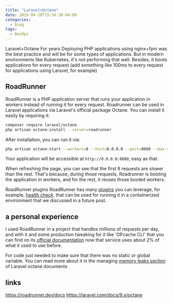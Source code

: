 ```yaml
---
title: "Laravel+Octane"
date: 2019-04-18T15:34:30-04:00
categories:
  - blog
tags:
  - DevOps
---
```

Laravel+Octane
For years Deploying PHP applications using nginx+fpm was the best practice and will be for some types of applications. But in modern environments like Kubernetes, it's not performing that well. Besides, it boots applications for every request (add something like 100ms to every request for applications using Laravel, for example)

## RoadRunner

RoadRunner is a PHP application server that runs your application in workers instead of running it for every request.
Roadrunner can be used in Laravel applications via Laravel's official package Octane. You can install it easily by requiring it:

```bash
composer require laravel/octane
php artisan octane:install --server=roadrunner
```

After installation, you can run it via:

```bash
php artisan octane:start --workers=8 --host=0.0.0.0 --port=8080 --max-requests=5000
```

Your application will be accessible at `http://0.0.0.0:8080`, easy as that.

When refreshing the page, you can see that the first 8 requests are slower than the rest. That's because, during those requests, Roadrunner is booting the application in workers, and for the rest, it reuses those booted workers.

RoadRunner plugins
RoadRunner has many [plugins](https://roadrunner.dev/docs/plugins-intro/2.x/en) you can leverage, for example, [health check](https://roadrunner.dev/docs/plugins-status/2.x/en). that can be used for running it in a containerized environment that we discussed in a future post.

## a personal experience

I used RoadRunner in a project that handles millions of requests per day, and with it and some production tweaking for it like 'OPcache CLI'  that you can find on its [official documentation](https://roadrunner.dev/docs/app-server-production/2.x/en) now that service uses about 2% of what it used to use before.

For code just needed to make sure that there was no static or global variable. You can read more about it in the managing [memory leaks section](https://laravel.com/docs/9.x/octane#managing-memory-leaks) of Laravel octane documents

## links

<https://roadrunner.dev/docs>
<https://laravel.com/docs/9.x/octane>
